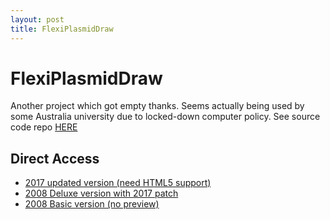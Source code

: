 ```yaml
---
layout: post
title: FlexiPlasmidDraw
---
```

# FlexiPlasmidDraw
Another project which got empty thanks. Seems actually being used by some Australia university due to locked-down computer policy. See source code repo [HERE](https://github.com/MaverickTse/FlexiPlasmidDraw)

## Direct Access
* [2017 updated version (need HTML5 support)](https://www.mavtse.com/FlexiPlasmidDraw/FlexiPlasmidDraw2017.html)
* [2008 Deluxe version with 2017 patch](https://www.mavtse.com/FlexiPlasmidDraw/FlexiPlasmidDraw%20v2%20Deluxe.xhtml)
* [2008 Basic version (no preview)](https://www.mavtse.com/FlexiPlasmidDraw/TYMPlasmidDraw.htm)

